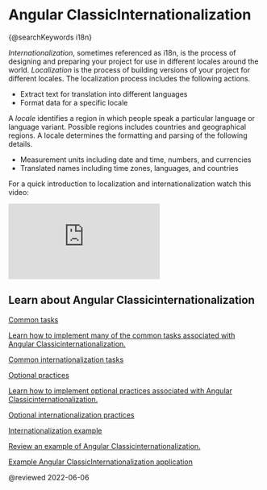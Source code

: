 # Angular ClassicInternationalization

{@searchKeywords i18n}

*Internationalization*, sometimes referenced as i18n, is the process of designing and preparing your project for use in different locales around the world.
*Localization* is the process of building versions of your project for different locales.
The localization process includes the following actions.

*   Extract text for translation into different languages
*   Format data for a specific locale

A *locale* identifies a region in which people speak a particular language or language variant.
Possible regions includes countries and geographical regions.
A locale determines the formatting and parsing of the following details.

*   Measurement units including date and time, numbers, and currencies
*   Translated names including time zones, languages, and countries

For a quick introduction to localization and internationalization watch this video:

<div class="video-container">

<iframe allow="accelerometer; encrypted-media; gyroscope; picture-in-picture" allowfullscreen frameborder="0" src="https://www.youtube.com/embed/KNTN-nsbV7M"></iframe>

</div>

## Learn about Angular Classicinternationalization

<div class="card-container">
    <a href="guide/i18n-common-overview" class="docs-card" title="Common internationalization tasks">
        <section>Common tasks</section>
        <p>Learn how to implement many of the common tasks associated with Angular Classicinternationalization.</p>
        <p class="card-footer">Common internationalization tasks</p>
    </a>
    <a href="guide/i18n-optional-overview" class="docs-card" title="Optional internationalization tasks">
        <section>Optional practices</section>
        <p>Learn how to implement optional practices associated with Angular Classicinternationalization.</p>
        <p class="card-footer">Optional internationalization practices</p>
    </a>
    <a href="guide/i18n-example" class="docs-card" title="Internationalization example">
        <section>Internationalization example</section>
        <p>Review an example of Angular Classicinternationalization.</p>
        <p class="card-footer">Example Angular ClassicInternationalization application</p>
    </a>
</div>

<!-- links -->

<!-- external links -->

<!-- end links -->

@reviewed 2022-06-06
